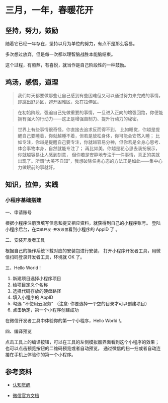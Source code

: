 # 三月，一年，春暖花开

## 坚持，努力，鼓励
随着它已经一年存在，坚持以月为单位的努力，有点不是那么容易。

多次想过放弃，但是每一次都以理智脑战胜本能脑结束。

这个过程，有煎熬，有喜悦，就当作是自己阶段性的一种鼓励。

## 鸡汤，感悟，道理

> 我们每天都要做那些让自己感到有些困难但又可以通过努力来完成的事情，即跳出舒适区，避开困难区，处在拉伸区。

> 在初始阶段，强迫自己先做重要的事情，一旦进入正向的增强回路，你便能拥有强大的行动力——这正是增强自制力、提升行动力的秘密。

> 世界上有些事情很奇怪，你直接去追求反而得不到。
比如睡觉，你越是提醒自己要睡着，你就越睡不着，但若是放松身体，你可能会安然入睡；
比如专注，你越是提醒自己要专注，你就越容易分神，但你若是全身心思考、体会事物本身，自然就能专注了；
再比如美，你越是花心思去装扮展示，你就越容易让人感到刻意，
但你若是安静地专注于一件事情，真正的美就出现了。所谓“大美不自知”，我想破除任务心态的方法正是如此——集中心力做眼前的事就好。


## 知识，拉伸，实践

### 小程序基础搭建
一、申请账号

根据小程序注册页填写信息和提交相应资料，就获得到自己的小程序账号。
登陆小程序后台，在`菜单开发-开发设置`看到小程序的 AppID 了 。

二、安装开发者工具

根据自己的操作系统下载对应的安装包进行安装，
打开小程序开发者工具，用微信扫码登录开发者工具，环境就 OK 了。

三、Hello World !

1. 新建项目选择小程序项目
2. 给项目定义个名称
3. 选择代码存放的硬盘路径
4. 填入小程序的 AppID
5. 勾选 "不使用云服务" （注意: 你要选择一个空的目录才可以创建项目）
6. 点击确定，第一个小程序创建成功

在微信开发者工具中体验你的第一个小程序，Hello World !。

四、编译预览

点击工具上的编译按钮，可以在工具的左侧模拟器界面看到这个小程序的效果；
也可以点击预览按钮的二维码预览或者自动预览，
通过微信的扫一扫或者自动连接在手机上体验你的第一个小程序。


## 参考资料

- [认知觉醒](https://book.douban.com/subject/35193035/)

- [微信官方文档](https://developers.weixin.qq.com/miniprogram/dev/framework/quickstart/getstart.html)
